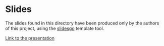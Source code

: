 # Slides

The slides found in this directory have been produced only by the authors of this project, using the [slidesgo](https://slidesgo.com/es/) template tool.

[Link to the presentation](https://docs.google.com/presentation/d/1mSLbnzNP9BLHIMoIE4L9q-84yIgZRHclofS-vvxUNpA/edit?usp=sharing)
